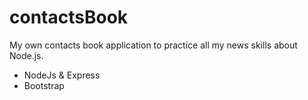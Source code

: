# contactsBook
My own contacts book application to practice all my news skills about Node.js.

- NodeJs & Express  
- Bootstrap
